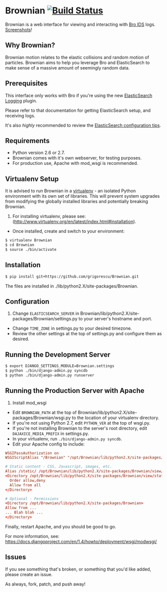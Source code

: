 Brownian [![Build Status](https://secure.travis-ci.org/grigorescu/Brownian.png)](http://travis-ci.org/grigorescu/Brownian)
================================

Brownian is a web interface for viewing and interacting with [Bro IDS](http://bro-ids.org/) logs. [Screenshots](http://imgur.com/a/vfhCf)!

Why Brownian?
-------------

Brownian motion relates to the elastic collisions and random motion of particles. Brownian aims to help you leverage Bro and ElasticSearch to make sense of a massive amount of seemingly random data.

Prerequisites
-------------

This interface only works with Bro if you're using the new [ElasticSearch Logging](http://git.bro-ids.org/bro.git/blob/HEAD:/doc/logging-elasticsearch.rst) plugin.

Please refer to that documentation for getting ElasticSearch setup, and receiving logs.

It's also *highly* recommended to review the [ElasticSearch configuration tips](https://github.com/grigorescu/Brownian/wiki/ElasticSearch-Configuration).

Requirements
------------

* Python version 2.6 or 2.7.
* Brownian comes with it's own webserver, for testing purposes.
* For production use, Apache with mod_wsgi is recommended.

Virtualenv Setup
----------------

It is advised to run Brownian in a [virtualenv](http://www.virtualenv.org/en/latest/index.html) - an isolated Python environment with its own set of libraries.
This will prevent system upgrades from modifying the globally installed libraries and potentially breaking Brownian.

1. For installing virtualenv, please see: (http://www.virtualenv.org/en/latest/index.html#installation).
+ Once installed, create and switch to your environment:

```bash
$ virtualenv Brownian
$ cd Brownian
$ source ./bin/activate
```

Installation
------------

```bash
$ pip install git+https://github.com/grigorescu/Brownian.git
```

The files are installed in ./lib/python2.X/site-packages/Brownian.

Configuration
-------------

1. Change ```ELASTICSEARCH_SERVER``` in Brownian/lib/python2.X/site-packages/Brownian/settings.py to your server's hostname and port.
+ Change ```TIME_ZONE``` in settings.py to your desired timezone.
+ Review the other settings at the top of settings.py and configure them as desired.

Running the Development Server
------------------------------
```bash
$ export DJANGO_SETTINGS_MODULE=Brownian.settings
$ python ./bin/django-admin.py syncdb
$ python ./bin/django-admin.py runserver
```

Running the Production Server with Apache
-----------------------------------------
1. Install mod_wsgi
+ Edit ```BROWNIAN_PATH``` at the top of Brownian/lib/python2.X/site-packages/Brownian/wsgi.py to the location of your virtualenv directory.
+ If you're not using Python 2.7, edit ```PYTHON_VER``` at the top of wsgi.py.
+ If you're not installing Brownian to the server's root directory, edit ```DAJAXICE_MEDIA_PREFIX``` in settings.py.
+ In your virtualenv, run ```./bin/django-admin.py syncdb```.
+ Edit your Apache config to include:

```conf
WSGIPassAuthorization on
WSGIScriptAlias "/Brownian" "/opt/Brownian/lib/python2.X/site-packages/Brownian/wsgi.py"

# Static content - CSS, Javascript, images, etc.
Alias /static/ /opt/Brownian/lib/python2.X/site-packages/Brownian/view/static/
<Directory /opt/Brownian/lib/python2.X/site-packages/Brownian/view/static>
  Order allow,deny
  Allow from all
</Directory>

# Optional - Permissions
<Directory /opt/Brownian/lib/python2.X/site-packages/Brownian>
Allow from ...
... Blah blah ...
</Directory>
```

Finally, restart Apache, and you should be good to go.

For more information, see: https://docs.djangoproject.com/en/1.4/howto/deployment/wsgi/modwsgi/

Issues
------

If you see something that's broken, or something that you'd like added, please create an issue.

As always, fork, patch, and push away!

